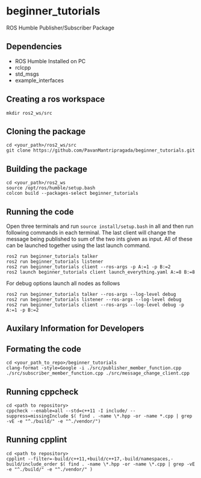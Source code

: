 # beginner_tutorials
ROS Humble Publisher/Subscriber Package

## Dependencies
- ROS Humble Installed on PC 
- rclcpp
- std_msgs
- example_interfaces

## Creating a ros workspace
```
mkdir ros2_ws/src
```

## Cloning the package
```
cd <your_path>/ros2_ws/src
git clone https://github.com/PavanMantripragada/beginner_tutorials.git
```

## Building the package
```
cd <your_path>/ros2_ws
source /opt/ros/humble/setup.bash
colcon build --packages-select beginner_tutorials
```

## Running the code
Open three terminals and run `source install/setup.bash` in all and then run following commands in each terminal. The last client will change the message being published to sum of the two ints given as input. All of these can be launched together using the last launch command.
```
ros2 run beginner_tutorials talker
ros2 run beginner_tutorials listener
ros2 run beginner_tutorials client --ros-args -p A:=1 -p B:=2
ros2 launch beginner_tutorials client launch_everything.yaml A:=8 B:=8
```
For debug options launch all nodes as follows
```
ros2 run beginner_tutorials talker --ros-args --log-level debug
ros2 run beginner_tutorials listener --ros-args --log-level debug
ros2 run beginner_tutorials client --ros-args --log-level debug -p A:=1 -p B:=2
```

## Auxilary Information for Developers

## Formating the code
```
cd <your_path_to_repo>/beginner_tutorials
clang-format -style=Google -i ./src/publisher_member_function.cpp  ./src/subscriber_member_function.cpp ./src/message_change_client.cpp
```

## Running cppcheck
```
cd <path to repository>
cppcheck --enable=all --std=c++11 -I include/ --suppress=missingInclude $( find . -name \*.hpp -or -name *.cpp | grep -vE -e "^./build/" -e "^./vendor/")
```

## Running cpplint
```
cd <path to repository>
cpplint --filter=-build/c++11,+build/c++17,-build/namespaces,-build/include_order $( find . -name \*.hpp -or -name \*.cpp | grep -vE -e "^./build/" -e "^./vendor/" )
```
